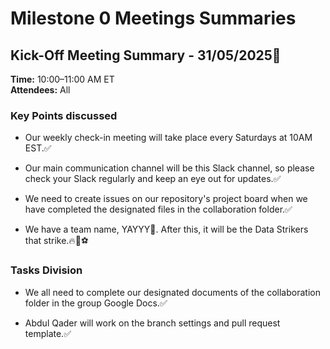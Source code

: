 # Milestone 0 Meetings Summaries

## Kick-Off Meeting Summary - 31/05/2025📝

**Time:** 10:00–11:00 AM ET  
**Attendees:** All

### Key Points discussed

* Our weekly check-in meeting will take place every Saturdays at 10AM EST.✅

* Our main communication channel will be this Slack channel, so please check your
Slack regularly and keep an eye out for updates.✅

* We need to create issues on our repository's project board when we have completed
the designated files in the collaboration folder.✅

* We have a team name, YAYYY🥳. After this, it will be the Data Strikers that strike.🔥💪⚽

### Tasks Division

* We all need to complete our designated documents of the collaboration folder in
the group Google Docs.✅

* Abdul Qader will work on the branch settings and pull request template.✅
